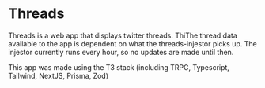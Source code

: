 # Threads
Threads is a web app that displays twitter threads. ThiThe thread data available to the app is dependent on what the threads-injestor
picks up. The injestor currently runs every hour, so no updates are made until then. 

This app was made using the T3 stack (including TRPC, Typescript, Tailwind, NextJS, Prisma, Zod)

